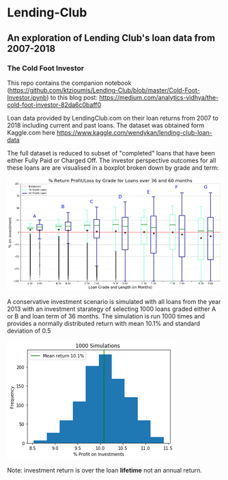 # Lending-Club

## An exploration of Lending Club's loan data from 2007-2018 


### The Cold Foot Investor

This repo contains the companion notebook (https://github.com/ktzioumis/Lending-Club/blob/master/Cold-Foot-Investor.ipynb) to this blog post: https://medium.com/analytics-vidhya/the-cold-foot-investor-82da6c0baff0

Loan data provided by LendingClub.com on their loan returns from 2007 to 2018 including current and past loans. The dataset was obtained form Kaggle.com here https://www.kaggle.com/wendykan/lending-club-loan-data

The full dataset is reduced to subset of "completed" loans that have been either Fully Paid or Charged Off. The investor perspective outcomes for all these loans are are visualised in a boxplot broken down by grade and term:

<img src='/images/profit_grade_box.png'>

A conservative investment scenario is simulated with all loans from the year 2013 with an investment starategy of selecting 1000 loans graded either A or B and loan term of 36 months. The simulation is run 1000 times and provides a normally distributed return with mean 10.1% and standard deviation of 0.5

<img src = '/images/return_mc_hist.png'>

Note: investment return is over the loan **lifetime** not an annual return.
